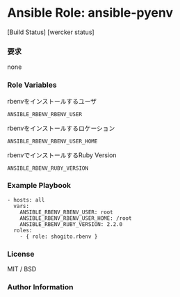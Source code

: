 # Ansible Role: ansible-pyenv

[Build Status]
[wercker status]
### 要求
none

### Role Variables
rbenvをインストールするユーザ
```
ANSIBLE_RBENV_RBENV_USER
```
rbenvをインストールするロケーション
```
ANSIBLE_RBENV_RBENV_USER_HOME
```
rbenvでインストールするRuby Version
```
ANSIBLE_RBENV_RUBY_VERSION
```

### Example Playbook
```
- hosts: all
  vars:
    ANSIBLE_RBENV_RBENV_USER: root
    ANSIBLE_RBENV_RBENV_USER_HOME: /root 
    ANSIBLE_RBENV_RUBY_VERSION: 2.2.0
  roles:
    - { role: shogito.rbenv }
```

### License
MIT / BSD

### Author Information


